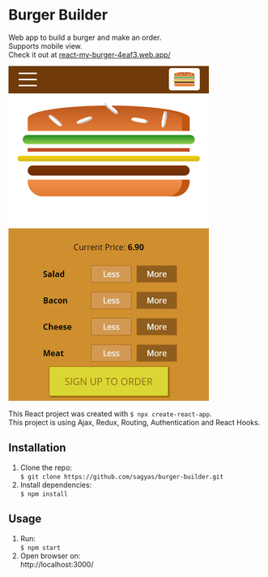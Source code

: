 # Burger Builder

Web app to build a burger and make an order.  
Supports mobile view.  
Check it out at [react-my-burger-4eaf3.web.app/](Link)

![alt text](./assets/burger-builder.png 'App')

This React project was created with `$ npx create-react-app`.  
This project is using Ajax, Redux, Routing, Authentication and React Hooks.

## Installation

1. Clone the repo:  
   `$ git clone https://github.com/sagyas/burger-builder.git`
2. Install dependencies:  
   `$ npm install`

## Usage

1. Run:  
   `$ npm start`
2. Open browser on:  
   http://localhost:3000/

